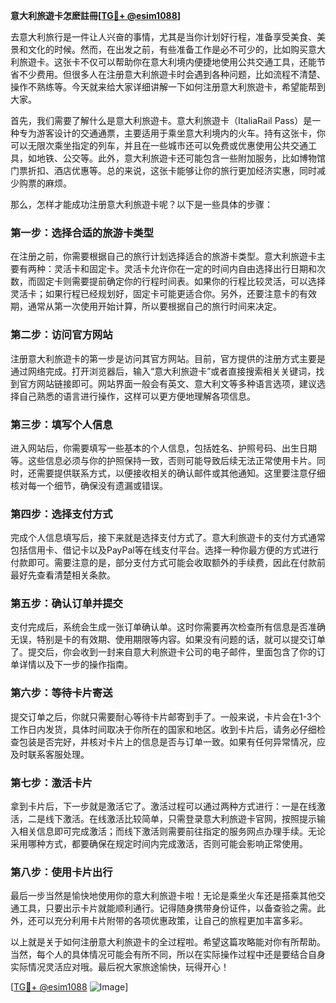 **意大利旅遊卡怎麽註冊[[TG💪+ @esim1088](https://t.me/s/esim1088)]**

去意大利旅行是一件让人兴奋的事情，尤其是当你计划好行程，准备享受美食、美景和文化的时候。然而，在出发之前，有些准备工作是必不可少的，比如购买意大利旅遊卡。这张卡不仅可以帮助你在意大利境内便捷地使用公共交通工具，还能节省不少费用。但很多人在注册意大利旅遊卡时会遇到各种问题，比如流程不清楚、操作不熟练等。今天就来给大家详细讲解一下如何注册意大利旅遊卡，希望能帮到大家。

首先，我们需要了解什么是意大利旅遊卡。意大利旅遊卡（ItaliaRail Pass）是一种专为游客设计的交通通票，主要适用于乘坐意大利境内的火车。持有这张卡，你可以无限次乘坐指定的列车，并且在一些城市还可以免费或优惠使用公共交通工具，如地铁、公交等。此外，意大利旅遊卡还可能包含一些附加服务，比如博物馆门票折扣、酒店优惠等。总的来说，这张卡能够让你的旅行更加经济实惠，同时减少购票的麻烦。

那么，怎样才能成功注册意大利旅遊卡呢？以下是一些具体的步骤：

### **第一步：选择合适的旅游卡类型**
在注册之前，你需要根据自己的旅行计划选择适合的旅游卡类型。意大利旅遊卡主要有两种：灵活卡和固定卡。灵活卡允许你在一定的时间内自由选择出行日期和次数，而固定卡则需要提前确定你的行程时间表。如果你的行程比较灵活，可以选择灵活卡；如果行程已经规划好，固定卡可能更适合你。另外，还要注意卡的有效期，通常从第一次使用开始计算，所以要根据自己的旅行时间来决定。

### **第二步：访问官方网站**
注册意大利旅遊卡的第一步是访问其官方网站。目前，官方提供的注册方式主要是通过网络完成。打开浏览器后，输入“意大利旅遊卡”或者直接搜索相关关键词，找到官方网站链接即可。网站界面一般会有英文、意大利文等多种语言选项，建议选择自己熟悉的语言进行操作，这样可以更方便地理解各项信息。

### **第三步：填写个人信息**
进入网站后，你需要填写一些基本的个人信息，包括姓名、护照号码、出生日期等。这些信息必须与你的护照保持一致，否则可能导致后续无法正常使用卡片。同时，还需要提供联系方式，以便接收相关的确认邮件或其他通知。这里要注意仔细核对每一个细节，确保没有遗漏或错误。

### **第四步：选择支付方式**
完成个人信息填写后，接下来就是选择支付方式了。意大利旅遊卡的支付方式通常包括信用卡、借记卡以及PayPal等在线支付平台。选择一种你最方便的方式进行付款即可。需要注意的是，部分支付方式可能会收取额外的手续费，因此在付款前最好先查看清楚相关条款。

### **第五步：确认订单并提交**
支付完成后，系统会生成一张订单确认单。这时你需要再次检查所有信息是否准确无误，特别是卡的有效期、使用期限等内容。如果没有问题的话，就可以提交订单了。提交后，你会收到一封来自意大利旅遊卡公司的电子邮件，里面包含了你的订单详情以及下一步的操作指南。

### **第六步：等待卡片寄送**
提交订单之后，你就只需要耐心等待卡片邮寄到手了。一般来说，卡片会在1-3个工作日内发货，具体时间取决于你所在的国家和地区。收到卡片后，请务必仔细检查包装是否完好，并核对卡片上的信息是否与订单一致。如果有任何异常情况，应及时联系客服处理。

### **第七步：激活卡片**
拿到卡片后，下一步就是激活它了。激活过程可以通过两种方式进行：一是在线激活，二是线下激活。在线激活比较简单，只需登录意大利旅遊卡官网，按照提示输入相关信息即可完成激活；而线下激活则需要前往指定的服务网点办理手续。无论采用哪种方式，都要确保在规定时间内完成激活，否则可能会影响正常使用。

### **第八步：使用卡片出行**
最后一步当然是愉快地使用你的意大利旅遊卡啦！无论是乘坐火车还是搭乘其他交通工具，只要出示卡片就能顺利通行。记得随身携带身份证件，以备查验之需。此外，还可以充分利用卡片附带的各项优惠政策，让自己的旅程更加丰富多彩。

以上就是关于如何注册意大利旅遊卡的全过程啦。希望这篇攻略能对你有所帮助。当然，每个人的具体情况可能会有所不同，所以在实际操作过程中还是要结合自身实际情况灵活应对哦。最后祝大家旅途愉快，玩得开心！

[[TG💪+ @esim1088](https://t.me/s/esim1088) ![Image](https://i.postimg.cc/4NQfJmqS/Snipaste-2025-05-13-00-14-12.png)]